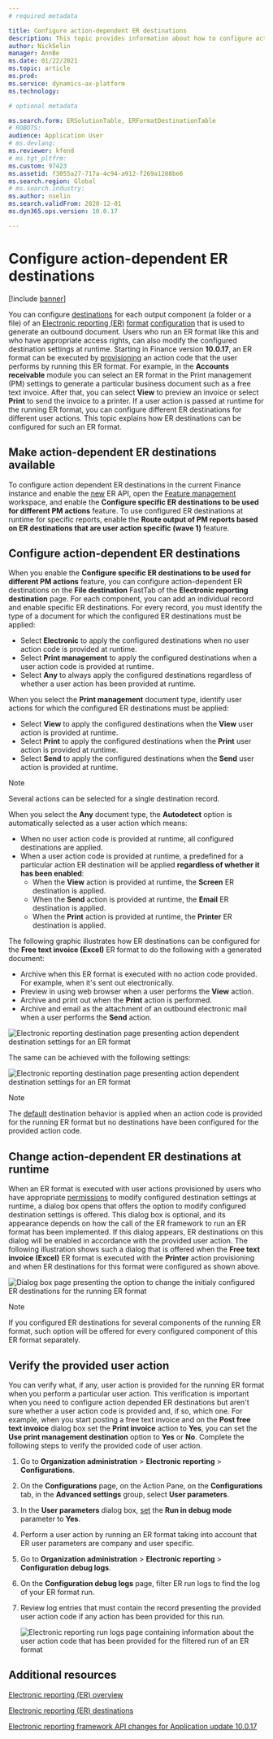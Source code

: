 ```yaml
---
# required metadata

title: Configure action-dependent ER destinations
description: This topic provides information about how to configure action-dependent destinations for each FOLDER or FILE component of an Electronic reporting (ER) format that is configured to generate outbound documents.
author: NickSelin
manager: AnnBe
ms.date: 01/22/2021
ms.topic: article
ms.prod: 
ms.service: dynamics-ax-platform
ms.technology: 

# optional metadata

ms.search.form: ERSolutionTable, ERFormatDestinationTable
# ROBOTS: 
audience: Application User
# ms.devlang: 
ms.reviewer: kfend
# ms.tgt_pltfrm: 
ms.custom: 97423
ms.assetid: f3055a27-717a-4c94-a912-f269a1288be6
ms.search.region: Global
# ms.search.industry: 
ms.author: nselin
ms.search.validFrom: 2020-12-01
ms.dyn365.ops.version: 10.0.17

---
```


# Configure action-dependent ER destinations

[!include [banner](../includes/banner.md)]

You can configure [destinations](electronic-reporting-destinations.md) for each output component (a folder or a file) of an [Electronic reporting (ER)](general-electronic-reporting.md) [format](general-electronic-reporting.md#FormatComponentOutbound) [configuration](general-electronic-reporting.md#Configuration) that is used to generate an outbound document. Users who run an ER format like this and who have appropriate access rights, can also modify the configured destination settings at runtime. Starting in Finance version **10.0.17**, an ER format can be executed by [provisioning](er-apis-app10-0-17.md) an action code that the user performs by running this ER format. For example, in the **Accounts receivable** module you can select an ER format in the Print management (PM) settings to generate a particular business document such as a free text invoice. After that, you can select **View** to preview an invoice or select **Print** to send the invoice to a printer. If a user action is passed at runtime for the running ER format, you can configure different ER destinations for different user actions. This topic explains how ER destinations can be configured for such an ER format.

## Make action-dependent ER destinations available

To configure action dependent ER destinations in the current Finance instance and enable the [new](er-apis-app10-0-17.md) ER API, open the [Feature management](../../fin-ops/get-started/feature-management/feature-management-overview.md#the-feature-management-workspace) workspace, and enable the **Configure specific ER destinations to be used for different PM actions** feature. To use configured ER destinations at runtime for specific reports, enable the **Route output of PM reports based on ER destinations that are user action specific (wave 1)** feature.

## Configure action-dependent ER destinations

When you enable the **Configure specific ER destinations to be used for different PM actions** feature, you can configure action-dependent ER destinations on the **File destination** FastTab of the **Electronic reporting destination** page. For each component, you can add an individual record and enable specific ER destinations. For every record, you must identify the type of a document for which the configured ER destinations must be applied:

- Select **Electronic** to apply the configured destinations when no user action code is provided at runtime.
- Select **Print management** to apply the configured destinations when a user action code is provided at runtime.
- Select **Any** to always apply the configured destinations regardless of whether a user action has been provided at runtime.

When you select the **Print management** document type, identify user actions for which the configured ER destinations must be applied:

- Select **View** to apply the configured destinations when the **View** user action is provided at runtime.
- Select **Print** to apply the configured destinations when the **Print** user action is provided at runtime.
- Select **Send** to apply the configured destinations when the **Send** user action is provided at runtime.

> [!NOTE]
> Several actions can be selected for a single destination record.

When you select the **Any** document type, the **Autodetect** option is automatically selected as a user action which means:

- When no user action code is provided at runtime, all configured destinations are applied.
- When a user action code is provided at runtime, a predefined for a particular action ER destination will be applied **regardless of whether it has been enabled**:
    - When the **View** action is provided at runtime, the **Screen** ER destination is applied.
    - When the **Send** action is provided at runtime, the **Email** ER destination is applied.
    - When the **Print** action is provided at runtime, the **Printer** ER destination is applied.

The following graphic illustrates how ER destinations can be configured for the **Free text invoice (Excel)** ER format to do the following with a generated document:

- Archive when this ER format is executed with no action code provided. For example, when it's sent out electronically.
- Preview in using web browser when a user performs the **View** action.
- Archive and print out when the **Print** action is performed.
- Archive and email as the attachment of an outbound electronic mail when a user performs the **Send** action.

![Electronic reporting destination page presenting action dependent destination settings for an ER format](./media/er-destination-action-dependent-01.png)

The same can be achieved with the following settings:

![Electronic reporting destination page presenting action dependent destination settings for an ER format](./media/er-destination-action-dependent-01a.png)

> [!NOTE]
> The [default](electronic-reporting-destinations.md#default-behavior) destination behavior is applied when an action code is provided for the running ER format but no destinations have been configured for the provided action code.

## Change action-dependent ER destinations at runtime

When an ER format is executed with user actions provisioned by users who have appropriate [permissions](electronic-reporting-destinations.md#security-considerations) to modify configured destination settings at runtime, a dialog box opens that offers the option to modify configured destination settings is offered. This dialog box is optional, and its appearance depends on how the call of the ER framework to run an ER format has been implemented. If this dialog appears, ER destinations on this dialog will be enabled in accordance with the provided user action. The following illustration shows such a dialog that is offered when the **Free text invoice (Excel)** ER format is executed with the **Printer** action provisioning and when ER destinations for this format were configured as shown above.

![Dialog box page presenting the option to change the initialy configured ER destinations for the running ER format](./media/er-destination-action-dependent-02.gif)

> [!NOTE]
> If you configured ER destinations for several components of the running ER format, such option will be offered for every configured component of this ER format separately.

## Verify the provided user action

You can verify what, if any, user action is provided for the running ER format when you perform a particular user action. This verification is important when you need to configure action depended ER destinations but aren't sure whether a user action code is provided and, if so, which one. For example, when you start posting a free text invoice and on the **Post free text invoice** dialog box set the **Print invoice** action to **Yes**, you can set the **Use print management destination** option to **Yes** or **No**. Complete the following steps to verify the provided code of user action.

1.  Go to **Organization administration** \> **Electronic reporting** \> **Configurations**.
2.  On the **Configurations** page, on the Action Pane, on the **Configurations** tab, in the **Advanced settings** group, select **User parameters**.
3.  In the **User parameters** dialog box, [set](er-trace-reports-compare-baseline.md#configure-er-parameters-to-use-the-baseline-feature) the **Run in debug mode** parameter to **Yes**.
4.  Perform a user action by running an ER format taking into account that ER user parameters are company and user specific.
5.  Go to **Organization administration** \> **Electronic reporting** \> **Configuration debug logs**.
6.  On the **Configuration debug logs** page, filter ER run logs to find the log of your ER format run.
7.  Review log entries that must contain the record presenting the provided user action code if any action has been provided for this run.

    ![Electronic reporting run logs page containing information about the user action code that has been provided for the filtered run of an ER format](./media/er-destination-action-dependent-03.png)

## Additional resources

[Electronic reporting (ER) overview](general-electronic-reporting.md)

[Electronic reporting (ER) destinations](electronic-reporting-destinations.md)

[Electronic reporting framework API changes for Application update 10.0.17](er-apis-app10-0-17.md)
